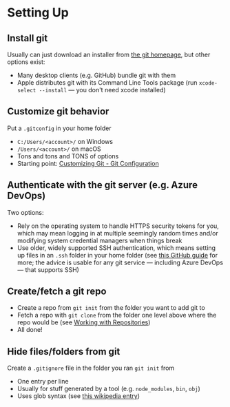 # Setting Up

## Install git

Usually can just download an installer from [the git homepage](https://www.git-scm.com), but other options exist:

- Many desktop clients (e.g. GitHub) bundle git with them
- Apple distributes git with its Command Line Tools package (run `xcode-select --install` — you don't need xcode installed)

## Customize git behavior

Put a `.gitconfig` in your home folder

- `C:/Users/<account>/` on Windows
- `/Users/<account>/` on macOS
- Tons and tons and TONS of options
- Starting point: [Customizing Git - Git Configuration](https://www.git-scm.com/book/en/v2/Customizing-Git-Git-Configuration)

## Authenticate with the git server (e.g. Azure DevOps)

Two options:

- Rely on the operating system to handle HTTPS security tokens for you, which may mean logging in at multiple seemingly random times and/or modifying system credential managers when things break
- Use older, widely supported SSH authentication, which means setting up files in an `.ssh` folder in your home folder (see [this GitHub guide](https://help.github.com/en/github/authenticating-to-github/connecting-to-github-with-ssh) for more; the advice is usable for any git service — including Azure DevOps — that supports SSH)

## Create/fetch a git repo

- Create a repo from `git init` from the folder you want to add git to
- Fetch a repo with `git clone` from the folder one level above where the repo would be (see [Working with Repositories](working-with-repositories.md))
- All done!

## Hide files/folders from git

Create a `.gitignore` file in the folder you ran `git init` from

- One entry per line
- Usually for stuff generated by a tool (e.g. `node_modules`, `bin`, `obj`)
- Uses glob syntax (see [this wikipedia entry](https://en.wikipedia.org/wiki/Glob_%28programming%29#Syntax))
